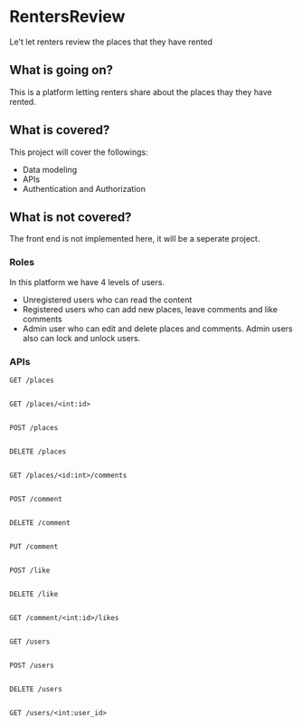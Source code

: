 # RentersReview
Le't let renters review the places that they have rented

## What is going on?
This is a platform letting renters share about the places thay they have rented.

## What is covered?
This project will cover the followings:
- Data modeling
- APIs
- Authentication and Authorization
## What is not covered?
The front end is not implemented here, it will be a seperate project.

### Roles
In this platform we have 4 levels of users.
- Unregistered users who can read the content
- Registered users who can add new places, leave comments and like comments
- Admin user who can edit and delete places and comments. Admin users also can lock and unlock users.
### APIs

`GET /places`
```json
```

`GET /places/<int:id>`
```json
```

`POST /places`
```json
```

`DELETE /places`
```json
```

`GET /places/<id:int>/comments`
```json
```

`POST /comment`
```json
```

`DELETE /comment`
```json
```

`PUT /comment`
```json
```

`POST /like`
```json
```

`DELETE /like`
```json
```

`GET /comment/<int:id>/likes`
```json
```

`GET /users`
```json
```

`POST /users`
```json
```

`DELETE /users`
```json
```

`GET /users/<int:user_id>`
```json
```